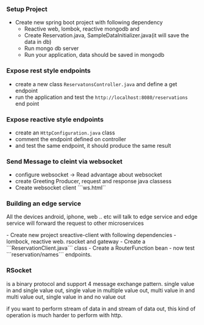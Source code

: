 
### Setup Project
- Create new spring boot project with following dependency
  - Reactive web, lombok, reactive mongodb and 
  - Create Reservation.java, SampleDataInitializer.java(it will save the data in db)
  - Run mongo db server
  - Run your application, data should be saved in mongodb
 ### Expose rest style endpoints
 - create a new class ```ReservatonsController.java``` and define a get endpoint
 - run the application and test the ```http://localhost:8080/reservations``` end point
 ### Expose reactive style endpoints
 - create an ```HttpConfiguration.java``` class 
 - comment the endpoint defined on controller
 - and test the same endpoint, it should produce the same result

### Send Message to cleint via websocket
 - configure websocket -> Read advantage about websocket
 - create Greeting Producer, request and response java classess
 - Create websocket client ```ws.html``
 
### Building an edge service
<p>All the devices android, iphone, web .. etc will talk to edge service and edge service will forward the request to other microservices</p>
- Create new project sreactive-client with following dependencies
  - lombock, reactive web. rsocket and gateway
- Create a ```ReservationClient.java``` class
- Create a RouterFunction bean 
- now test ```reservation/names``` endpoints.

### RSocket
<p>is a binary protocol and support 4 message exchange pattern. single value in and single value out, single value in multiple value out, multi value in and multi value out, single value in and no value out</p>
if you want to perform stream of data in and stream of data out, this kind of operation is much harder to perform with http.
